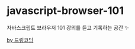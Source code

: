 # javascript-browser-101
 
자바스크립트 브라우저 101 강의를 듣고 기록하는 공간 ✨

[by 드림코딩](https://academy.dream-coding.com/courses/browser101) 
